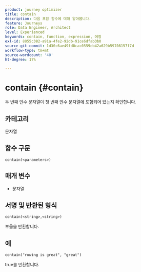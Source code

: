```yaml
---
product: journey optimizer
title: contain
description: 다음 포함 함수에 대해 알아봅니다.
feature: Journeys
role: Data Engineer, Architect
level: Experienced
keywords: contain, function, expression, 여정
exl-id: 8855c382-a91a-4fe2-92db-91ce6dfab3b0
source-git-commit: 1d30c6ae49fd0cac0559eb42a629b59708157f7d
workflow-type: tm+mt
source-wordcount: '40'
ht-degree: 17%

---
```


# contain {#contain}

두 번째 인수 문자열이 첫 번째 인수 문자열에 포함되어 있는지 확인합니다.

## 카테고리

문자열

## 함수 구문

`contain(<parameters>)`

## 매개 변수

* 문자열

## 서명 및 반환된 형식

`contain(<string>,<string>)`

부울을 반환합니다.

## 예

`contain("rowing is great", "great")`

true를 반환합니다.
